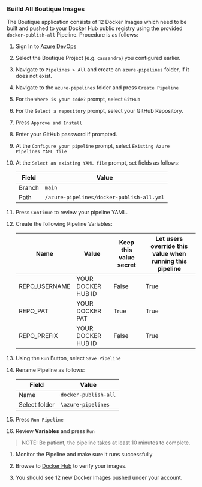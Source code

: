 ### Builld All Boutique Images

The Boutique application consists of 12 Docker Images which need to be built and pushed to your Docker Hub public registry using the provided `docker-publish-all` Pipeline. Procedure is as follows:

1. Sign In to [Azure DevOps]({{site.data.urls.ado}})

1. Select the Boutique Project (e.g. `cassandra`) you configured earlier.

1. Navigate to `Pipelines > All` and create an `azure-pipelines` folder, if it does not exist.

1. Navigate to the `azure-pipelines` folder and press `Create Pipeline`

1. For the `Where is your code?` prompt, select `GitHub`

1. For the `Select a repository` prompt, select your GitHub Repository.

1. Press `Approve and Install`

1. Enter your GitHub password if prompted.

1. At the `Configure your pipeline` prompt, select `Existing Azure Pipelines YAML file`

1. At the `Select an existing YAML file` prompt, set fields as follows:

    | Field | Value |
    |-------|-------|
    | Branch  | `main` |
    | Path | `/azure-pipelines/docker-publish-all.yml` | 

1. Press `Continue` to review your pipeline YAML.

1. Create the following Pipeline Variables:

    | Name | Value | Keep this value secret | Let users override this value when running this pipeline | 
    |-------|-------|-------|-------|
    | REPO_USERNAME  | YOUR DOCKER HUB ID | False | True | 
    | REPO_PAT  | YOUR DOCKER PAT | True | True |
    | REPO_PREFIX  | YOUR DOCKER HUB ID  | False | True |

1. Using the `Run` Button, select `Save Pipeline`

1. Rename Pipeline as follows:

    | Field | Value |
    |-------|-------|
    | Name  |  `docker-publish-all` |
    | Select folder | `\azure-pipelines` | 

1. Press `Run Pipeline`

1. Review **Variables** and press `Run`

  > NOTE: Be patient, the pipeline takes at least 10 minutes to complete.

1. Monitor the Pipeline and make sure it runs successfully

1. Browse to [Docker Hub]({{site.data.urls.docker_hub}}) to verify your images.

1. You should see 12 new Docker Images pushed under your account.